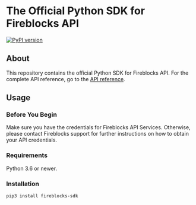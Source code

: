 # The Official Python SDK for Fireblocks API
[![PyPI version](https://badge.fury.io/py/fireblocks-sdk.svg)](https://badge.fury.io/py/fireblocks-sdk)

## About
This repository contains the official Python SDK for Fireblocks API.
For the complete API reference, go to the [API reference](https://docs.fireblocks.com/api).

## Usage
### Before You Begin
Make sure you have the credentials for Fireblocks API Services. Otherwise, please contact Fireblocks support for further instructions on how to obtain your API credentials.

### Requirements
Python 3.6 or newer.

### Installation
`pip3 install fireblocks-sdk`

